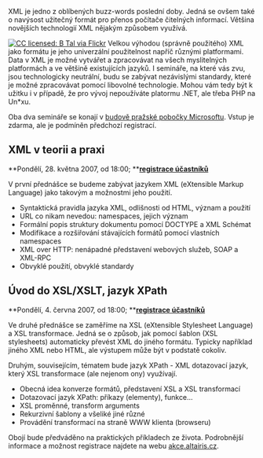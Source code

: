 <!-- dcterms:identifier = aspnetcz#153 -->
<!-- dcterms:title = Pozvánka na semináře o XML a XSL/XSLT -->
<!-- dcterms:abstract = Formát XML je základem řady (nejen webových technologií) a v .NETu a ve Windows ho najdete všude. Jeho základy jsou jednoduché, ale celková idea použití a jeho možnosti jsou řadě lidí utajeny - na základě mých předchozích zkušeností. Proto jsem se rozhodl uspořádat dvě akce, které se budou XML a XSL/XSLT zabývat. -->
<!-- np9:categoryId = 6 -->
<!-- x4w:category = Akce a události -->
<!-- np9:authorId = 1 -->
<!-- np9:authorEmail = michal.valasek@altairis.cz -->
<!-- dcterms:creator = Michal Altair Valášek -->
<!-- dcterms:created = 2007-05-08T16:10:12.067+02:00 -->
<!-- dcterms:dateAccepted = 2007-05-08T16:10:12.067+02:00 -->

XML je jedno z oblíbených buzz-words poslední doby. Jedná se ovšem také o navýsost užitečný formát pro přenos počítače čitelných informací. Většina novějších technologií XML nějakým způsobem využívá. 

[![CC licensed: B Tal via Flickr](https://www.cdn.altairis.cz/Blog/2007/20070508-xmlsign%5B12%5D.jpg)](http://www.flickr.com/photos/b-tal/60434486/) Velkou výhodou (správně použitého) XML jako formátu je jeho univerzální použitelnost napříč různými platformami. Data v XML je možné vytvářet a zpracovávat na všech myslitelných platformách a ve většině existujících jazyků. I semináře, na které vás zvu, jsou technologicky neutrální, budu se zabývat nezávislými standardy, které je možné zpracovávat pomocí libovolné technologie. Mohou vám tedy být k užitku i v případě, že pro vývoj nepoužíváte platormu .NET, ale třeba PHP na Un*xu.

Oba dva semináře se konají v [budově pražské pobočky Microsoftu](http://akce.altairis.cz/Locations/1.aspx "Adresa, mapa a navigačn&iacute; instrukce"). Vstup je zdarma, ale je podmíněn předchozí registrací.

## XML v teorii a praxi

**Pondělí, 28. května 2007, od 18:00; **[**registrace účastníků**](http://akce.altairis.cz/Events/93.aspx)

V první přednášce se budeme zabývat jazykem XML (eXtensible Markup Language) jako takovým a možnostmi jeho použití.

*   Syntaktická pravidla jazyka XML, odlišnosti od HTML, význam a použití
*   URL co nikam nevedou: namespaces, jejich význam
*   Formální popis struktury dokumentu pomocí DOCTYPE a XML Schémat
*   Modifikace a rozšiřování stávajících formátů pomocí vlastních namespaces
*   XML over HTTP: nenápadné představení webových služeb, SOAP a XML-RPC
*   Obvyklé použití, obvyklé standardy 

## Úvod do XSL/XSLT, jazyk XPath

**Pondělí, 4. června 2007, od 18:00; **[**registrace účastníků**](http://akce.altairis.cz/Events/93.aspx)

Ve druhé přednášce se zaměříme na XSL (eXtensible Stylesheet Language) a XSL transformace. Jedná se o způsob, jak pomocí šablon (XSL stylesheets) automaticky převést XML do jiného formátu. Typicky například jiného XML nebo HTML, ale výstupem může být v podstatě cokoliv.

Druhým, souvisejícím, tématem bude jazyk XPath - XML dotazovací jazyk, který XSL transformace (ale nejenom ony) využívají.

*   Obecná idea konverze formátů, představení XSL a XSL transformací
*   Dotazovací jazyk XPath: příkazy (elementy), funkce...
*   XSL proměnné, transform arguments
*   Rekurzivní šablony a všeliké jiné různé
*   Provádění transformací na straně WWW klienta (browseru) 

Obojí bude předváděno na praktických příkladech ze života. Podrobnější informace a možnost registrace najdete na webu [akce.altairis.cz](http://akce.altairis.cz/).